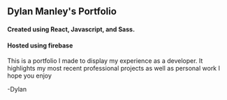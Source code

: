 ## Dylan Manley's Portfolio

#### Created using React, Javascript, and Sass. 
#### Hosted using firebase 

This is a portfolio I made to display my experience as a developer. 
It highlights my most recent professional projects as well as personal work
I hope you enjoy

-Dylan